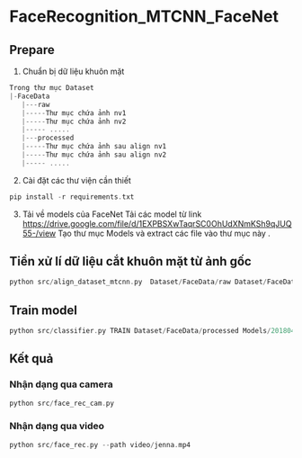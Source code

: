 # FaceRecognition_MTCNN_FaceNet
## Prepare
1. Chuẩn bị dữ liệu khuôn mặt
```c
Trong thư mục Dataset
|-FaceData
   |---raw
   |-----Thư mục chứa ảnh nv1
   |-----Thư mục chứa ảnh nv2
   |----- .....
   |---processed
   |-----Thư mục chứa ảnh sau align nv1
   |-----Thư mục chứa ảnh sau align nv2
   |----- .....
```
2. Cài đặt các thư viện cần thiết
```c
pip install -r requirements.txt
```
3. Tải về models của FaceNet
   Tải các model từ link https://drive.google.com/file/d/1EXPBSXwTaqrSC0OhUdXNmKSh9qJUQ55-/view
   Tạo thư mục Models và extract các file vào thư mục này .
## Tiền xử lí dữ liệu cắt khuôn mặt từ ảnh gốc
```c
python src/align_dataset_mtcnn.py  Dataset/FaceData/raw Dataset/FaceData/processed --image_size 160 --margin 32  --random_order --gpu_memory_fraction 0.25
```
## Train model
```c
python src/classifier.py TRAIN Dataset/FaceData/processed Models/20180402-114759.pb Models/facemodel.pkl --batch_size 1000
```
## Kết quả
### Nhận dạng qua camera
```c
python src/face_rec_cam.py
```
### Nhận dạng qua video
```c
python src/face_rec.py --path video/jenna.mp4
```

